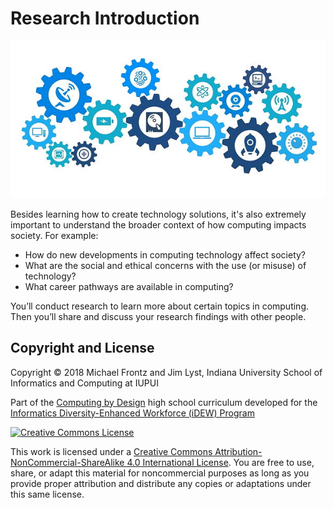 # Research Introduction

![](.gitbook/assets/technology-connections.jpg)

Besides learning how to create technology solutions, it's also extremely important to understand the broader context of how computing impacts society.  For example:

* How do new developments in computing technology affect society?
* What are the social and ethical concerns with the use \(or misuse\) of technology?
* What career pathways are available in computing?

You’ll conduct research to learn more about certain topics in computing. Then you’ll share and discuss your research findings with other people.

## Copyright and License <a id="copyright-and-license"></a>

Copyright © 2018 Michael Frontz and Jim Lyst, Indiana University School of Informatics and Computing at IUPUI

Part of the [Computing by Design](https://cxd.gitbooks.io/the-cxd-framework/) high school curriculum developed for the [Informatics Diversity-Enhanced Workforce \(iDEW\) Program](http://soic.iupui.edu/idew/)​

​[​![Creative Commons License](https://i.creativecommons.org/l/by-nc-sa/4.0/88x31.png)​](http://creativecommons.org/licenses/by-nc-sa/4.0/)​

This work is licensed under a [Creative Commons Attribution-NonCommercial-ShareAlike 4.0 International License](http://creativecommons.org/licenses/by-nc-sa/4.0/). You are free to use, share, or adapt this material for noncommercial purposes as long as you provide proper attribution and distribute any copies or adaptations under this same license.

